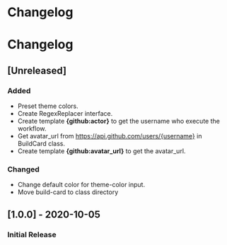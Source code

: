 # Changelog

# Changelog

## [Unreleased]

### Added

- Preset theme colors.
- Create RegexReplacer interface.
- Create template **{github:actor}** to get the username who execute the workflow.
- Get avatar_url from https://api.github.com/users/{username} in BuildCard class.
- Create template **{github:avatar_url}** to get the avatar_url.

### Changed

- Change default color for theme-color input.
- Move build-card to class directory

## [1.0.0] - 2020-10-05

### Initial Release